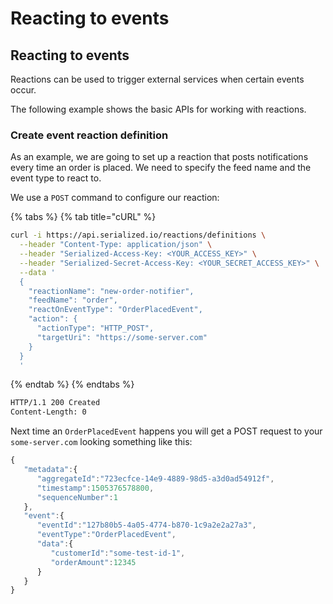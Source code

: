 # Reacting to events

## Reacting to events

Reactions can be used to trigger external services when certain events occur.

The following example shows the basic APIs for working with reactions.

### Create event reaction definition  <a id="create-event-reaction-definition"></a>

As an example, we are going to set up a reaction that posts notifications every time an order is placed. We need to specify the feed name and the event type to react to.

We use a `POST` command to configure our reaction:

{% tabs %}
{% tab title="cURL" %}
```bash
curl -i https://api.serialized.io/reactions/definitions \
  --header "Content-Type: application/json" \
  --header "Serialized-Access-Key: <YOUR_ACCESS_KEY>" \
  --header "Serialized-Secret-Access-Key: <YOUR_SECRET_ACCESS_KEY>" \
  --data '
  {
    "reactionName": "new-order-notifier",
    "feedName": "order",
    "reactOnEventType": "OrderPlacedEvent",
    "action": {
      "actionType": "HTTP_POST",
      "targetUri": "https://some-server.com"
    }
  }
  '
```
{% endtab %}
{% endtabs %}

```bash
HTTP/1.1 200 Created
Content-Length: 0
```

Next time an `OrderPlacedEvent` happens you will get a POST request to your `some-server.com` looking something like this:

```javascript
{  
   "metadata":{  
      "aggregateId":"723ecfce-14e9-4889-98d5-a3d0ad54912f",
      "timestamp":1505376578800,
      "sequenceNumber":1
   },
   "event":{  
      "eventId":"127b80b5-4a05-4774-b870-1c9a2e2a27a3",
      "eventType":"OrderPlacedEvent",
      "data":{  
         "customerId":"some-test-id-1",
         "orderAmount":12345
      }
   }
}
```

